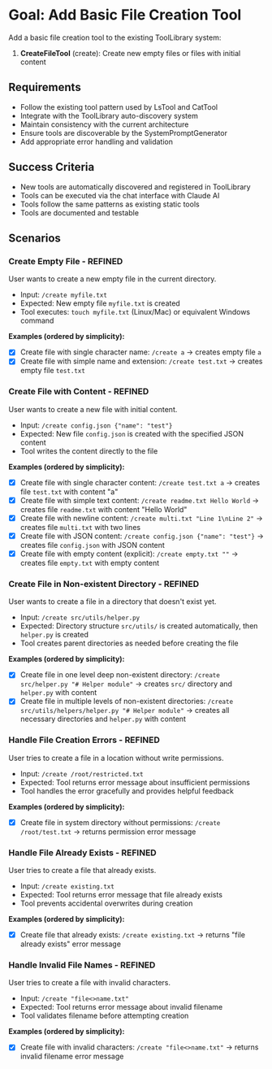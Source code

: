# Goal: Add Basic File Creation Tool

Add a basic file creation tool to the existing ToolLibrary system:

1. **CreateFileTool** (create): Create new empty files or files with initial content

## Requirements
- Follow the existing tool pattern used by LsTool and CatTool
- Integrate with the ToolLibrary auto-discovery system
- Maintain consistency with the current architecture
- Ensure tools are discoverable by the SystemPromptGenerator
- Add appropriate error handling and validation

## Success Criteria
- New tools are automatically discovered and registered in ToolLibrary
- Tools can be executed via the chat interface with Claude AI
- Tools follow the same patterns as existing static tools
- Tools are documented and testable

## Scenarios

### Create Empty File - REFINED
User wants to create a new empty file in the current directory.
- Input: `/create myfile.txt`
- Expected: New empty file `myfile.txt` is created
- Tool executes: `touch myfile.txt` (Linux/Mac) or equivalent Windows command

**Examples (ordered by simplicity):**
- [x] Create file with single character name: `/create a` → creates empty file `a`
- [x] Create file with simple name and extension: `/create test.txt` → creates empty file `test.txt`

### Create File with Content - REFINED
User wants to create a new file with initial content.
- Input: `/create config.json {"name": "test"}`
- Expected: New file `config.json` is created with the specified JSON content
- Tool writes the content directly to the file

**Examples (ordered by simplicity):**
- [x] Create file with single character content: `/create test.txt a` → creates file `test.txt` with content "a"
- [x] Create file with simple text content: `/create readme.txt Hello World` → creates file `readme.txt` with content "Hello World"
- [x] Create file with newline content: `/create multi.txt "Line 1\nLine 2"` → creates file `multi.txt` with two lines
- [x] Create file with JSON content: `/create config.json {"name": "test"}` → creates file `config.json` with JSON content
- [x] Create file with empty content (explicit): `/create empty.txt ""` → creates file `empty.txt` with empty content

### Create File in Non-existent Directory - REFINED
User wants to create a file in a directory that doesn't exist yet.
- Input: `/create src/utils/helper.py`
- Expected: Directory structure `src/utils/` is created automatically, then `helper.py` is created
- Tool creates parent directories as needed before creating the file

**Examples (ordered by simplicity):**
- [x] Create file in one level deep non-existent directory: `/create src/helper.py "# Helper module"` → creates `src/` directory and `helper.py` with content
- [x] Create file in multiple levels of non-existent directories: `/create src/utils/helpers/helper.py "# Helper module"` → creates all necessary directories and `helper.py` with content

### Handle File Creation Errors - REFINED
User tries to create a file in a location without write permissions.
- Input: `/create /root/restricted.txt`
- Expected: Tool returns error message about insufficient permissions
- Tool handles the error gracefully and provides helpful feedback

**Examples (ordered by simplicity):**
- [x] Create file in system directory without permissions: `/create /root/test.txt` → returns permission error message

### Handle File Already Exists - REFINED
User tries to create a file that already exists.
- Input: `/create existing.txt`
- Expected: Tool returns error message that file already exists
- Tool prevents accidental overwrites during creation

**Examples (ordered by simplicity):**
- [x] Create file that already exists: `/create existing.txt` → returns "file already exists" error message

### Handle Invalid File Names - REFINED
User tries to create a file with invalid characters.
- Input: `/create "file<>name.txt"`
- Expected: Tool returns error message about invalid filename
- Tool validates filename before attempting creation

**Examples (ordered by simplicity):**
- [x] Create file with invalid characters: `/create "file<>name.txt"` → returns invalid filename error message